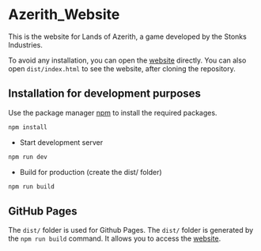 # Azerith_Website

<!--
Git commits:
https://gitmoji.dev/

TODO: Add links on team
TODO: Responsive on last part + update it
-->

This is the website for Lands of Azerith, a game developed by the Stonks Industries.

To avoid any installation, you can open the [website](https://stonksindustries.github.io/Azerith_Website/dist) directly.
You can also open `dist/index.html` to see the website, after cloning the repository.

## Installation for development purposes

Use the package manager [npm](https://www.npmjs.com/) to install the required packages.

```bash
npm install
```

- Start development server

```bash
npm run dev
```

- Build for production (create the dist/ folder)

```bash
npm run build
```

## GitHub Pages

The `dist/` folder is used for Github Pages. The `dist/` folder is generated by the `npm run build` command.
It allows you to access the [website](https://stonksindustries.github.io/Azerith_Website/dist).

